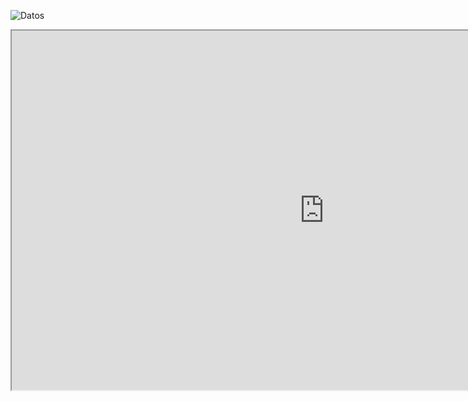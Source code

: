 ![Datos](img/work/proj-000/thumb.jpg)


<iframe src="https://calcita.shinyapps.io/myblog/" width="1000" height="575"></iframe>
